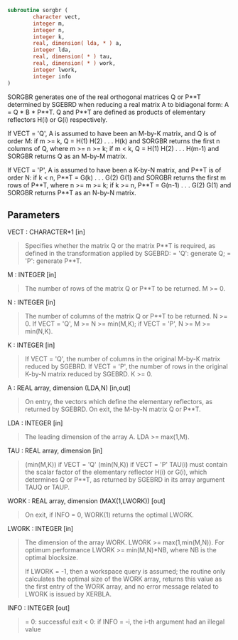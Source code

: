 ```fortran
subroutine sorgbr (
        character vect,
        integer m,
        integer n,
        integer k,
        real, dimension( lda, * ) a,
        integer lda,
        real, dimension( * ) tau,
        real, dimension( * ) work,
        integer lwork,
        integer info
)
```

SORGBR generates one of the real orthogonal matrices Q or P\*\*T
determined by SGEBRD when reducing a real matrix A to bidiagonal
form: A = Q \* B \* P\*\*T.  Q and P\*\*T are defined as products of
elementary reflectors H(i) or G(i) respectively.

If VECT = 'Q', A is assumed to have been an M-by-K matrix, and Q
is of order M:
if m >= k, Q = H(1) H(2) . . . H(k) and SORGBR returns the first n
columns of Q, where m >= n >= k;
if m < k, Q = H(1) H(2) . . . H(m-1) and SORGBR returns Q as an
M-by-M matrix.

If VECT = 'P', A is assumed to have been a K-by-N matrix, and P\*\*T
is of order N:
if k < n, P\*\*T = G(k) . . . G(2) G(1) and SORGBR returns the first m
rows of P\*\*T, where n >= m >= k;
if k >= n, P\*\*T = G(n-1) . . . G(2) G(1) and SORGBR returns P\*\*T as
an N-by-N matrix.

## Parameters
VECT : CHARACTER\*1 [in]
> Specifies whether the matrix Q or the matrix P\*\*T is
> required, as defined in the transformation applied by SGEBRD:
> = 'Q':  generate Q;
> = 'P':  generate P\*\*T.

M : INTEGER [in]
> The number of rows of the matrix Q or P\*\*T to be returned.
> M >= 0.

N : INTEGER [in]
> The number of columns of the matrix Q or P\*\*T to be returned.
> N >= 0.
> If VECT = 'Q', M >= N >= min(M,K);
> if VECT = 'P', N >= M >= min(N,K).

K : INTEGER [in]
> If VECT = 'Q', the number of columns in the original M-by-K
> matrix reduced by SGEBRD.
> If VECT = 'P', the number of rows in the original K-by-N
> matrix reduced by SGEBRD.
> K >= 0.

A : REAL array, dimension (LDA,N) [in,out]
> On entry, the vectors which define the elementary reflectors,
> as returned by SGEBRD.
> On exit, the M-by-N matrix Q or P\*\*T.

LDA : INTEGER [in]
> The leading dimension of the array A. LDA >= max(1,M).

TAU : REAL array, dimension [in]
> (min(M,K)) if VECT = 'Q'
> (min(N,K)) if VECT = 'P'
> TAU(i) must contain the scalar factor of the elementary
> reflector H(i) or G(i), which determines Q or P\*\*T, as
> returned by SGEBRD in its array argument TAUQ or TAUP.

WORK : REAL array, dimension (MAX(1,LWORK)) [out]
> On exit, if INFO = 0, WORK(1) returns the optimal LWORK.

LWORK : INTEGER [in]
> The dimension of the array WORK. LWORK >= max(1,min(M,N)).
> For optimum performance LWORK >= min(M,N)\*NB, where NB
> is the optimal blocksize.
> 
> If LWORK = -1, then a workspace query is assumed; the routine
> only calculates the optimal size of the WORK array, returns
> this value as the first entry of the WORK array, and no error
> message related to LWORK is issued by XERBLA.

INFO : INTEGER [out]
> = 0:  successful exit
> < 0:  if INFO = -i, the i-th argument had an illegal value
